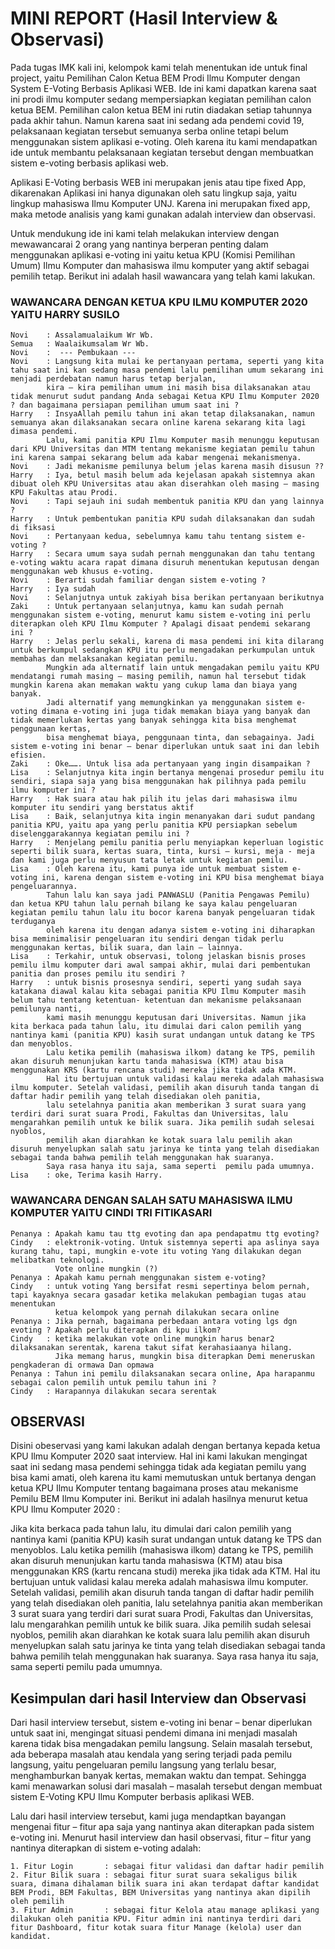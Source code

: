 # MINI REPORT (Hasil Interview & Observasi)
Pada tugas IMK kali ini, kelompok kami telah menentukan ide untuk final project, yaitu Pemilihan Calon Ketua BEM Prodi Ilmu Komputer dengan System E-Voting Berbasis Aplikasi WEB. Ide ini kami dapatkan karena saat ini prodi ilmu komputer sedang mempersiapkan kegiatan pemilihan calon ketua BEM. Pemilihan calon ketua BEM ini rutin diadakan setiap tahunnya pada akhir tahun. Namun karena saat ini sedang ada pendemi covid 19, pelaksanaan kegiatan tersebut semuanya serba online tetapi belum menggunakan sistem aplikasi e-voting. Oleh karena itu kami mendapatkan ide untuk membantu pelaksanaan kegiatan tersebut dengan membuatkan sistem e-voting berbasis aplikasi web.

Aplikasi E-Voting berbasis WEB ini merupakan jenis atau tipe fixed App, dikarenakan Aplikasi ini hanya digunakan oleh satu lingkup saja, yaitu lingkup mahasiswa Ilmu Komputer UNJ. Karena ini merupakan fixed app, maka metode analisis yang kami gunakan adalah interview dan observasi.

Untuk mendukung ide ini kami telah melakukan interview dengan mewawancarai 2 orang yang nantinya berperan penting dalam menggunakan aplikasi e-voting ini yaitu ketua KPU (Komisi Pemilihan Umum) Ilmu Komputer dan mahasiswa ilmu komputer yang aktif sebagai pemilih tetap. Berikut ini adalah hasil wawancara yang telah kami lakukan.

### WAWANCARA DENGAN KETUA KPU ILMU KOMPUTER 2020 YAITU HARRY SUSILO
    Novi	: Assalamualaikum Wr Wb.
    Semua	: Waalaikumsalam Wr Wb.
    Novi	:  --- Pembukaan ---
    Novi	: Langsung kita mulai ke pertanyaan pertama, seperti yang kita tahu saat ini kan sedang masa pendemi lalu pemilihan umum sekarang ini menjadi perdebatan namun harus tetap berjalan, 
            kira – kira pemilihan umum ini masih bisa dilaksanakan atau tidak menurut sudut pandang Anda sebagai Ketua KPU Ilmu Komputer 2020 ? dan bagaimana persiapan pemilihan umum saat ini ?
    Harry	: InsyaAllah pemilu tahun ini akan tetap dilaksanakan, namun semuanya akan dilaksanakan secara online karena sekarang kita lagi dimasa pendemi. 
            Lalu, kami panitia KPU Ilmu Komputer masih menunggu keputusan dari KPU Universitas dan MTM tentang mekanisme kegiatan pemilu tahun ini karena sampai sekarang belum ada kabar mengenai mekanismenya.
    Novi	: Jadi mekanisme pemilunya belum jelas karena masih disusun ??
    Harry	: Iya, betul masih belum ada kejelasan apakah sistemnya akan dibuat oleh KPU Universitas atau akan diserahkan oleh masing – masing KPU Fakultas atau Prodi.
    Novi	: Tapi sejauh ini sudah membentuk panitia KPU dan yang lainnya ?
    Harry	: Untuk pembentukan panitia KPU sudah dilaksanakan dan sudah di fiksasi
    Novi	: Pertanyaan kedua, sebelumnya kamu tahu tentang sistem e-voting ?
    Harry	: Secara umum saya sudah pernah menggunakan dan tahu tentang e-voting waktu acara rapat dimana disuruh menentukan keputusan dengan menggunakan web khusus e-voting.
    Novi	: Berarti sudah familiar dengan sistem e-voting ?
    Harry	: Iya sudah
    Novi	: Selanjutnya untuk zakiyah bisa berikan pertanyaan berikutnya
    Zaki	: Untuk pertanyaan selanjutnya, kamu kan sudah pernah menggunakan sistem e-voting, menurut kamu sistem e-voting ini perlu diterapkan oleh KPU Ilmu Komputer ? Apalagi disaat pendemi sekarang ini ?
    Harry	: Jelas perlu sekali, karena di masa pendemi ini kita dilarang untuk berkumpul sedangkan KPU itu perlu mengadakan perkumpulan untuk membahas dan melaksanakan kegiatan pemilu. 
            Mungkin ada alternatif lain untuk mengadakan pemilu yaitu KPU mendatangi rumah masing – masing pemilih, namun hal tersebut tidak mungkin karena akan memakan waktu yang cukup lama dan biaya yang banyak. 
            Jadi alternatif yang memungkinkan ya menggunakan sistem e-voting dimana e-voting ini juga tidak memakan biaya yang banyak dan tidak memerlukan kertas yang banyak sehingga kita bisa menghemat penggunaan kertas, 
            bisa menghemat biaya, penggunaan tinta, dan sebagainya. Jadi sistem e-voting ini benar – benar diperlukan untuk saat ini dan lebih efisien.
    Zaki	: Oke……. Untuk lisa ada pertanyaan yang ingin disampaikan ?
    Lisa	: Selanjutnya kita ingin bertanya mengenai prosedur pemilu itu sendiri, siapa saja yang bisa menggunakan hak pilihnya pada pemilu ilmu komputer ini ? 
    Harry	: Hak suara atau hak pilih itu jelas dari mahasiswa ilmu komputer itu sendiri yang berstatus aktif
    Lisa	: Baik, selanjutnya kita ingin menanyakan dari sudut pandang panitia KPU, yaitu apa yang perlu panitia KPU persiapkan sebelum diselenggarakannya kegiatan pemilu ini ?
    Harry	: Menjelang pemilu panitia perlu menyiapkan keperluan logistic seperti bilik suara, kertas suara, tinta, kursi – kursi, meja - meja dan kami juga perlu menyusun tata letak untuk kegiatan pemilu.  
    Lisa	: Oleh karena itu, kami punya ide untuk membuat sistem e-voting ini, karena dengan sistem e-voting ini KPU bisa menghemat biaya pengeluarannya. 
            Tahun lalu kan saya jadi PANWASLU (Panitia Pengawas Pemilu) dan ketua KPU tahun lalu pernah bilang ke saya kalau pengeluaran kegiatan pemilu tahun lalu itu bocor karena banyak pengeluaran tidak terduganya 
            oleh karena itu dengan adanya sistem e-voting ini diharapkan bisa meminimalisir pengeluaran itu sendiri dengan tidak perlu menggunakan kertas, bilik suara, dan lain – lainnya. 
    Lisa	: Terkahir, untuk observasi, tolong jelaskan bisnis proses pemilu ilmu komputer dari awal sampai akhir, mulai dari pembentukan panitia dan proses pemilu itu sendiri ?
    Harry	: untuk bisnis prosesnya sendiri, seperti yang sudah saya katakana diawal kalau kita sebagai panitia KPU Ilmu Komputer masih belum tahu tentang ketentuan- ketentuan dan mekanisme pelaksanaan pemilunya nanti, 
            kami masih menunggu keputusan dari Universitas. Namun jika kita berkaca pada tahun lalu, itu dimulai dari calon pemilih yang nantinya kami (panitia KPU) kasih surat undangan untuk datang ke TPS dan menyoblos. 
            Lalu ketika pemilih (mahasiswa ilkom) datang ke TPS, pemilih akan disuruh menunjukan kartu tanda mahasiswa (KTM) atau bisa menggunakan KRS (kartu rencana studi) mereka jika tidak ada KTM. 
            Hal itu bertujuan untuk validasi kalau mereka adalah mahasiswa ilmu komputer. Setelah validasi, pemilih akan disuruh tanda tangan di daftar hadir pemilih yang telah disediakan oleh panitia, 
            lalu setelahnya panitia akan memberikan 3 surat suara yang terdiri dari surat suara Prodi, Fakultas dan Universitas, lalu mengarahkan pemilih untuk ke bilik suara. Jika pemilih sudah selesai nyoblos, 
            pemilih akan diarahkan ke kotak suara lalu pemilih akan disuruh menyelupkan salah satu jarinya ke tinta yang telah disediakan sebagai tanda bahwa pemilih telah menggunakan hak suaranya. 
            Saya rasa hanya itu saja, sama seperti  pemilu pada umumnya. 
    Lisa	: oke, Terima kasih Harry.

### WAWANCARA DENGAN SALAH SATU MAHASISWA ILMU KOMPUTER YAITU CINDI TRI FITIKASARI
    Penanya	: Apakah kamu tau ttg evoting dan apa pendapatmu ttg evoting?
    Cindy	: elektronik-voting. Untuk sistemnya seperti apa aslinya saya kurang tahu, tapi, mungkin e-vote itu voting Yang dilakukan degan melibatkan teknologi.  
              Vote online mungkin (?)
    Penanya : Apakah kamu pernah menggunakan sistem e-voting?
    Cindy	: untuk voting Yang bersifat resmi sepertinya belom pernah, tapi kayaknya secara gasadar ketika melakukan pembagian tugas atau menentukan 
              ketua kelompok yang pernah dilakukan secara online 
    Penanya	: Jika pernah, bagaimana perbedaan antara voting lgs dgn evoting ? Apakah perlu diterapkan di kpu ilkom?
    Cindy 	: ketika melakukan vote online mungkin harus benar2 dilaksanakan serentak, karena takut sifat kerahasiaanya hilang. 
              Jika memang harus, mungkin bisa diterapkan Demi meneruskan pengkaderan di ormawa Dan opmawa
    Penanya : Tahun ini pemilu dilaksanakan secara online, Apa harapanmu sebagai calon pemilih untuk pemilu tahun ini ? 
    Cindy 	: Harapannya dilakukan secara serentak

## OBSERVASI
Disini obeservasi yang kami lakukan adalah dengan bertanya kepada ketua KPU Ilmu Komputer 2020 saat interview. Hal ini kami lakukan mengingat saat ini sedang masa pendemi sehingga tidak ada kegiatan pemilu yang bisa kami amati, oleh karena itu kami memutuskan untuk bertanya dengan ketua KPU Ilmu Komputer tentang bagaimana proses atau mekanisme Pemilu BEM Ilmu Komputer ini. Berikut ini adalah hasilnya menurut ketua KPU Ilmu Komputer 2020 :

Jika kita berkaca pada tahun lalu, itu dimulai dari calon pemilih yang nantinya kami (panitia KPU) kasih surat undangan untuk datang ke TPS dan menyoblos. Lalu ketika pemilih (mahasiswa ilkom) datang ke TPS, pemilih akan disuruh menunjukan kartu tanda mahasiswa (KTM) atau bisa menggunakan KRS (kartu rencana studi) mereka jika tidak ada KTM. Hal itu bertujuan untuk validasi kalau mereka adalah mahasiswa ilmu komputer. Setelah validasi, pemilih akan disuruh tanda tangan di daftar hadir pemilih yang telah disediakan oleh panitia, lalu setelahnya panitia akan memberikan 3 surat suara yang terdiri dari surat suara Prodi, Fakultas dan Universitas, lalu mengarahkan pemilih untuk ke bilik suara. Jika pemilih sudah selesai nyoblos, pemilih akan diarahkan ke kotak suara lalu pemilih akan disuruh menyelupkan salah satu jarinya ke tinta yang telah disediakan sebagai tanda bahwa pemilih telah menggunakan hak suaranya. Saya rasa hanya itu saja, sama seperti pemilu pada umumnya. 

## Kesimpulan dari hasil Interview dan Observasi
Dari hasil interview tersebut, sistem e-voting ini benar – benar diperlukan untuk saat ini, mengingat situasi pendemi dimana ini menjadi masalah karena tidak bisa mengadakan pemilu langsung. Selain masalah tersebut, ada beberapa masalah atau kendala yang sering terjadi pada pemilu langsung, yaitu pengeluaran pemilu langsung yang terlalu besar, menghamburkan banyak kertas, memakan waktu dan tempat.  Sehingga kami menawarkan solusi dari masalah – masalah tersebut dengan membuat sistem E-Voting KPU Ilmu Komputer berbasis aplikasi WEB.

Lalu dari hasil interview tersebut, kami juga mendaptkan bayangan mengenai fitur – fitur apa saja yang nantinya akan diterapkan pada sistem e-voting ini. Menurut hasil interview dan hasil observasi, fitur – fitur yang nantinya diterapkan di sistem e-voting adalah:

    1. Fitur Login       : sebagai fitur validasi dan daftar hadir pemilih
    2. Fitur Bilik suara : sebagai fitur surat suara sekaligus bilik suara, dimana dihalaman bilik suara ini akan terdapat daftar kandidat BEM Prodi, BEM Fakultas, BEM Universitas yang nantinya akan dipilih oleh pemilih
    3. Fitur Admin       : sebagai fitur Kelola atau manage aplikasi yang dilakukan oleh panitia KPU. Fitur admin ini nantinya terdiri dari fitur Dashboard, fitur kotak suara fitur Manage (kelola) user dan kandidat.

